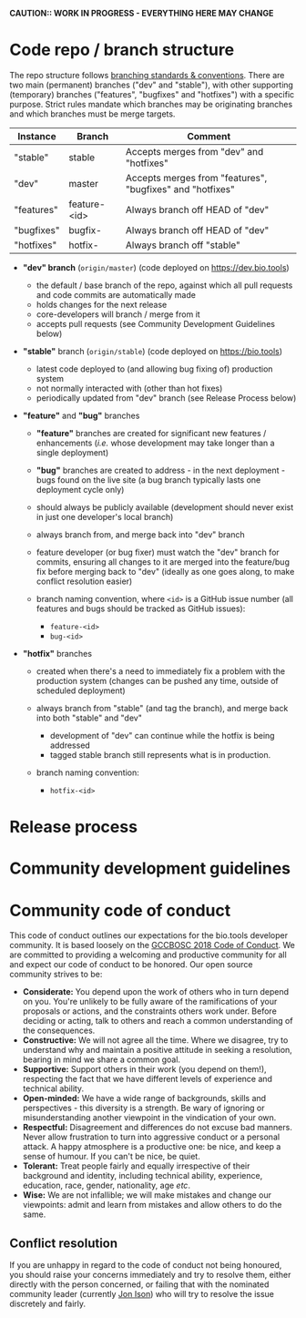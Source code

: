 **CAUTION:: WORK IN PROGRESS - EVERYTHING HERE MAY CHANGE**


# Code repo / branch structure
The repo structure follows [branching standards & conventions](https://gist.github.com/digitaljhelms/4287848).  There are two main (permanent) branches ("dev" and "stable"), with other supporting (temporary) branches ("features", "bugfixes" and "hotfixes") with a specific purpose.  Strict rules mandate which branches may be originating branches and which branches must be merge targets.


Instance     | Branch       | Comment
-----------  | ------       | -------
"stable"     | stable       | Accepts merges from "dev" and "hotfixes"
"dev"        | master       | Accepts merges from "features", "bugfixes" and "hotfixes"
"features"   | feature-\<id\> | Always branch off HEAD of "dev"
"bugfixes"   | bugfix-<id>  | Always branch off HEAD of "dev"
"hotfixes"   | hotfix-<id>  | Always branch off "stable"


- **"dev" branch** (`origin/master`) (code deployed on https://dev.bio.tools) 
  - the default / base branch of the repo, against which all pull requests and code commits are automatically made
  - holds changes for the next release
  - core-developers will branch / merge from it
  - accepts pull requests (see Community Development Guidelines below)

- **"stable"** branch (`origin/stable`) (code deployed on https://bio.tools) 
  - latest code deployed to (and allowing bug fixing of) production system
  - not normally interacted with (other than hot fixes)
  - periodically updated from "dev" branch (see Release Process below)
- **"feature"** and **"bug"** branches
  - **"feature"** branches are created for significant new features / enhancements (*i.e.* whose development may take longer than a single deployment) 
  - **"bug"** branches are created to address - in the next deployment - bugs found on the live site (a bug branch typically lasts one deployment cycle only)
  - should always be publicly available (development should never exist in just one developer's local branch)
  - always branch from, and merge back into "dev" branch
  - feature developer (or bug fixer) must watch the "dev" branch for commits, ensuring all changes to it are merged into the feature/bug fix before merging back to "dev" (ideally as one goes along, to make conflict resolution easier)
  - branch naming convention, where `<id>` is a GitHub issue number (all features and bugs should be tracked as GitHub issues):

    - `feature-<id>`
    - `bug-<id>`

- **"hotfix"** branches
  - created when there's a need to immediately fix a problem with the production system (changes can be pushed any time, outside of scheduled deployment)
  - always branch from "stable" (and tag the branch), and merge back into both "stable" and "dev"

    - development of "dev" can continue while the hotfix is being addressed
    - tagged stable branch still represents what is in production.
    
  - branch naming convention:

    - `hotfix-<id>`

# Release process

# Community development guidelines


# Community code of conduct

This code of conduct outlines our expectations for the bio.tools developer community.  It is based loosely on the [GCCBOSC 2018 Code of Conduct](https://galaxyproject.org/events/gccbosc2018/code-of-conduct/#gccbosc-2018-code-of-conduct).  We are committed to providing a welcoming and productive community for all and expect our code of conduct to be honored.  Our open source community strives to be:

- **Considerate:** You depend upon the work of others who in turn depend on you.  You're unlikely to be fully aware of the ramifications of your proposals or actions, and the constraints others work under.  Before deciding or acting, talk to others and reach a common understanding of the consequences. 
- **Constructive:** We will not agree all the time.  Where we disagree, try to understand why and maintain a positive attitude in seeking a resolution, bearing in mind we share a common goal.
- **Supportive:**  Support others in their work (you depend on them!), respecting the fact that we have different levels of experience and technical ability.
- **Open-minded:** We have a wide range of backgrounds, skills and perspectives -  this diversity is a strength.  Be wary of ignoring or misunderstanding another viewpoint in the vindication of your own.
- **Respectful:** Disagreement and differences do not excuse bad manners. Never allow frustration to turn into aggressive conduct or a personal attack.  A happy atmosphere is a productive one:  be nice, and keep a sense of humour.  If you can't be nice, be quiet.
- **Tolerant:**  Treat people fairly and equally irrespective of their background and identity, including technical ability, experience, education, race, gender, nationality, age *etc*.
- **Wise:** We are not infallible; we will make mistakes and change our viewpoints: admit and learn from mistakes and allow others to do the same.  

## Conflict resolution
If you are unhappy in regard to the code of conduct not being honoured, you should raise your concerns immediately and try to resolve them, either directly with the person concerned, or failing that with the nominated community leader (currently [Jon Ison](mailto:jison@bioinformatics.dtu.dk)) who will try to resolve the issue discretely and fairly. 
